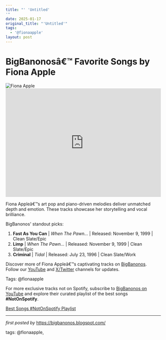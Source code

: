 ```yaml
---
title: "' 'Untitled'
'"
date: 2025-01-17
original_title: "'Untitled'"
tags:
  - '@fionaapple'
layout: post
---
```

 <!-- Fiona Apple - BigBanonos' Favorite Songs -->
<h1 >BigBanonosâ€™ Favorite Songs by Fiona Apple</h1>
<div > <img src="https://i.scdn.co/image/ab6761610000e5ebf178cbda9bd9a389581ff021" alt="Fiona Apple">
</div>
<div > <iframe src="https://open.spotify.com/embed/playlist/5RErtZlSRV8Q5m63mEjYvD?utm_source=generator" width="100%" height="352" frameBorder="0" allowfullscreen="" allow="autoplay; clipboard-write; encrypted-media; fullscreen; picture-in-picture" loading="lazy"></iframe>
</div>
<p >Fiona Appleâ€™s art pop and piano-driven melodies deliver unmatched depth and emotion. These tracks showcase her storytelling and vocal brilliance.</p>
<div > <p>BigBanonos' standout picks:</p> <ol> <li><strong>Fast As You Can</strong> | <em>When The Pawn...</em> | Released: November 9, 1999 | Clean Slate/Epic</li> <li><strong>Limp</strong> | <em>When The Pawn...</em> | Released: November 9, 1999 | Clean Slate/Epic</li> <li><strong>Criminal</strong> | <em>Tidal</em> | Released: July 23, 1996 | Clean Slate/Work</li> </ol>
</div>
<div > <p>Discover more of Fiona Appleâ€™s captivating tracks on <a href="https://bigbanonos.blogspot.com/" target="_blank">BigBanonos</a>. Follow our <a href="https://www.youtube.com/@BigBanonos" target="_blank">YouTube</a> and <a href="https://x.com/bigbanonos" target="_blank">X/Twitter</a> channels for updates.</p>
</div>
<p >Tags: @fionaapple</p>

<!--Subscribe and Playlist Links-->
<div>
    <p>For more exclusive tracks not on Spotify, subscribe to <a href="https://www.youtube.com/@BigBanonos" target="_blank">BigBanonos on YouTube</a> and explore their curated playlist of the best songs <strong>#NotOnSpotify</strong>.</p>
    <p><a href="https://www.youtube.com/playlist?list=PLtuNtuTatqI0kFahUCbtbfenC_ET5O_tr" target="_blank">Best Songs #NotOnSpotify Playlist<br /></a></p></div>

<hr />

<p><em>first posted by</em> <a href="https://bigbanonos.blogspot.com/" rel="noopener" target="_new">https://bigbanonos.blogspot.com/</a></p>

<p>tags: @fionaapple,</p>
